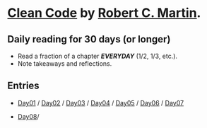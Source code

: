 # [Clean Code](https://www.goodreads.com/book/show/3735293-clean-code) by [Robert C. Martin](https://en.wikipedia.org/wiki/Robert_C._Martin).

## Daily reading for 30 days (or longer)
- Read a fraction of a chapter ***EVERYDAY*** (1/2, 1/3, etc.).
- Note takeaways and reflections.

## Entries
+ [Day01](Day01.md) / [Day02](Day02.md) / [Day03](Day03.md) / [Day04](Day04.md) / [Day05](Day05.md) / [Day06](Day06.md) / [Day07](Day07.md)

+ [Day08](Day08.md)/
